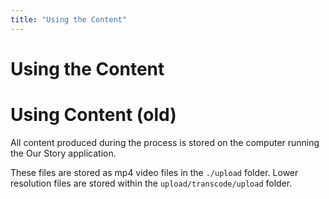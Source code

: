 ```yaml
---
title: "Using the Content"
---
```


<ReadTime />


# Using the Content


# Using Content (old)

All content produced during the process is stored on the computer running the Our Story application.

These files are stored as mp4 video files in the `./upload` folder. Lower resolution files are stored within the `upload/transcode/upload` folder.

